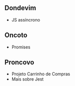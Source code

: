 ## Dondevim

  - JS assíncrono

## Oncoto

  - Promises

## Proncovo

  - Projeto Carrinho de Compras
  - Mais sobre Jest